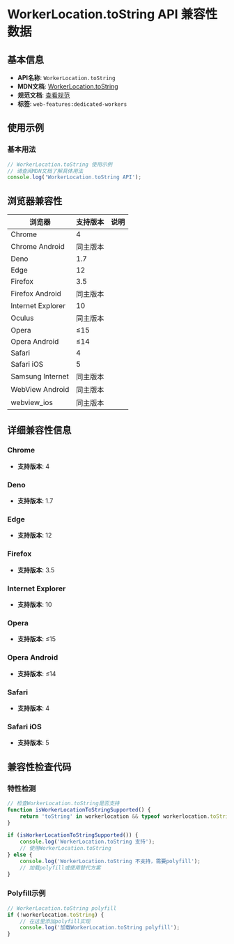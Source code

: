 # WorkerLocation.toString API 兼容性数据

## 基本信息

- **API名称**: `WorkerLocation.toString`
- **MDN文档**: [WorkerLocation.toString](https://developer.mozilla.org/docs/Web/API/WorkerLocation/toString)
- **规范文档**: [查看规范](https://html.spec.whatwg.org/multipage/workers.html#workerlocation)
- **标签**: `web-features:dedicated-workers`

## 使用示例

### 基本用法

```javascript
// WorkerLocation.toString 使用示例
// 请查阅MDN文档了解具体用法
console.log('WorkerLocation.toString API');
```

## 浏览器兼容性

| 浏览器 | 支持版本 | 说明 |
|--------|----------|------|
| Chrome | 4 |  |
| Chrome Android | 同主版本 |  |
| Deno | 1.7 |  |
| Edge | 12 |  |
| Firefox | 3.5 |  |
| Firefox Android | 同主版本 |  |
| Internet Explorer | 10 |  |
| Oculus | 同主版本 |  |
| Opera | ≤15 |  |
| Opera Android | ≤14 |  |
| Safari | 4 |  |
| Safari iOS | 5 |  |
| Samsung Internet | 同主版本 |  |
| WebView Android | 同主版本 |  |
| webview_ios | 同主版本 |  |

## 详细兼容性信息

### Chrome

- **支持版本**: 4

### Deno

- **支持版本**: 1.7

### Edge

- **支持版本**: 12

### Firefox

- **支持版本**: 3.5

### Internet Explorer

- **支持版本**: 10

### Opera

- **支持版本**: ≤15

### Opera Android

- **支持版本**: ≤14

### Safari

- **支持版本**: 4

### Safari iOS

- **支持版本**: 5

## 兼容性检查代码

### 特性检测

```javascript
// 检查WorkerLocation.toString是否支持
function isWorkerLocationToStringSupported() {
    return 'toString' in workerlocation && typeof workerlocation.toString === 'function';
}

if (isWorkerLocationToStringSupported()) {
    console.log('WorkerLocation.toString 支持');
    // 使用WorkerLocation.toString
} else {
    console.log('WorkerLocation.toString 不支持，需要polyfill');
    // 加载polyfill或使用替代方案
}
```

### Polyfill示例

```javascript
// WorkerLocation.toString polyfill
if (!workerlocation.toString) {
    // 在这里添加polyfill实现
    console.log('加载WorkerLocation.toString polyfill');
}
```

